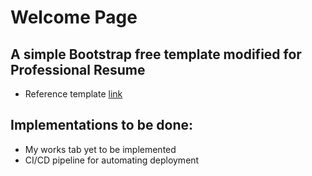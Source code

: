# Welcome Page 

## A simple Bootstrap free template modified for Professional Resume

- Reference template [link](https://startbootstrap.com/theme/resume)

## Implementations to be done:

- My works tab yet to be implemented
- CI/CD pipeline for automating deployment